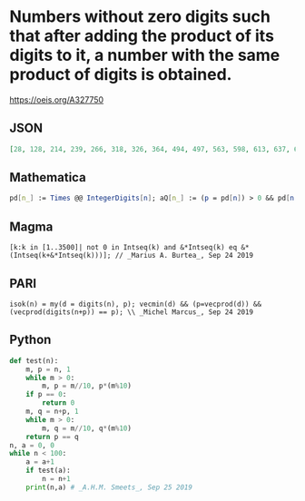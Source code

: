 # Numbers without zero digits such that after adding the product of its digits to it, a number with the same product of digits is obtained\.
https://oeis.org/A327750
## JSON
```JSON
[28, 128, 214, 239, 266, 318, 326, 364, 494, 497, 563, 598, 613, 637, 695, 819, 1128, 1214, 1239, 1266, 1318, 1326, 1364, 1494, 1497, 1563, 1598, 1613, 1637, 1695, 1819, 2114, 2139, 2168, 2285, 2313, 2356, 2369, 2419, 2594, 2639, 2791, 3118, 3126, 3148, 3213, 3235]
```
## Mathematica
```Mathematica
pd[n_] := Times @@ IntegerDigits[n]; aQ[n_] := (p = pd[n]) > 0 && pd[n + p] == p; Select[Range[5000], aQ] (* _Amiram Eldar_, Sep 24 2019 *)
```
## Magma
```Magma
[k:k in [1..3500]| not 0 in Intseq(k) and &*Intseq(k) eq &*(Intseq(k+&*Intseq(k)))]; // _Marius A. Burtea_, Sep 24 2019
```
## PARI
```PARI
isok(n) = my(d = digits(n), p); vecmin(d) && (p=vecprod(d)) && (vecprod(digits(n+p)) == p); \\ _Michel Marcus_, Sep 24 2019
```
## Python
```Python
def test(n):
    m, p = n, 1
    while m > 0:
        m, p = m//10, p*(m%10)
    if p == 0:
        return 0
    m, q = n+p, 1
    while m > 0:
        m, q = m//10, q*(m%10)
    return p == q
n, a = 0, 0
while n < 100:
    a = a+1
    if test(a):
        n = n+1
    print(n,a) # _A.H.M. Smeets_, Sep 25 2019
```
